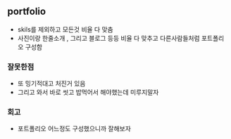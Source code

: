 ## portfolio

- skils를 제외하고 모든것 비율 다 맞춤
- 사진이랑 한줄소개 , 그리고 블로그 등등 비율 다 맞추고 다른사람들처럼 포트폴리오 구성함

### 잘못한점

- 또 밍기적대고 처진거 있음
- 그리고 와서 바로 씻고 밥먹어서 해야했는데 미루지말자

### 회고

- 포트폴리오 어느정도 구성했으니까 잘해보자
